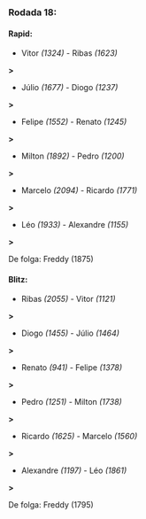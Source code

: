 ### Rodada 18:

#### Rapid:

* Vitor *(1324)*     -     Ribas *(1623)*

 **>** 
* Júlio *(1677)*     -     Diogo *(1237)*

 **>** 
* Felipe *(1552)*     -     Renato *(1245)*

 **>** 
* Milton *(1892)*     -     Pedro *(1200)*

 **>** 
* Marcelo *(2094)*     -     Ricardo *(1771)*

 **>** 
* Léo *(1933)*     -     Alexandre *(1155)*

 **>** 

De folga: Freddy (1875)

#### Blitz:

* Ribas *(2055)*     -     Vitor *(1121)*

 **>** 
* Diogo *(1455)*     -     Júlio *(1464)*

 **>** 
* Renato *(941)*     -     Felipe *(1378)*

 **>** 
* Pedro *(1251)*     -     Milton *(1738)*

 **>** 
* Ricardo *(1625)*     -     Marcelo *(1560)*

 **>** 
* Alexandre *(1197)*     -     Léo *(1861)*

 **>** 

De folga: Freddy (1795)

